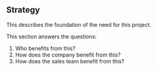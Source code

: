## Strategy

This describes the foundation of the need for this project.

This section answers the questions:

1. Who benefits from this?
2. How does the company benefit from this?
3. How does the sales team benefit from this?

